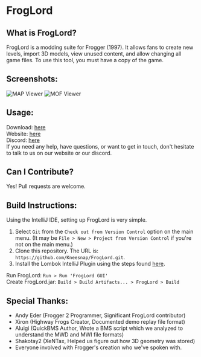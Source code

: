 # FrogLord

## What is FrogLord?
FrogLord is a modding suite for Frogger (1997). It allows fans to create new levels, import 3D models, view unused content, and allow changing all game files.
To use this tool, you must have a copy of the game.

## Screenshots:
![MAP Viewer](https://i.imgur.com/R67Jhao.png)
![MOF Viewer](https://i.imgur.com/dZJwhUm.png)

## Usage:
Download: [here](https://github.com/Kneesnap/FrogLord/releases)  
Website: [here](https://highwayfrogs.net/)  
Discord: [here](https://highwayfrogs.net/thread/26/discord-group)  
If you need any help, have questions, or want to get in touch, don't hesitate to talk to us on our website or our discord.  

## Can I Contribute?
Yes! Pull requests are welcome.  

## Build Instructions:
Using the IntelliJ IDE, setting up FrogLord is very simple.  
1. Select ``Git`` from the ``Check out from Version Control`` option on the main menu. (It may be ``File > New > Project from Version Control`` if you're not on the main menu.)  
2. Clone this repository. The URL is: ``https://github.com/Kneesnap/FrogLord.git``.
3. Install the Lombok IntelliJ Plugin using the steps found [here](https://projectlombok.org/setup/intellij).

Run FrogLord: ``Run > Run 'FrogLord GUI'``  
Create FrogLord.jar: ``Build > Build Artifacts... > FrogLord > Build``

## Special Thanks:
 - Andy Eder (Frogger 2 Programmer, Significant FrogLord contributor)
 - Xiron (Highway Frogs Creator, Documented demo replay file format)
 - Aluigi (QuickBMS Author, Wrote a BMS script which we analyzed to understand the MWD and MWI file formats)
 - Shakotay2 (XeNTax, Helped us figure out how 3D geometry was stored)
 - Everyone involved with Frogger's creation who we've spoken with.